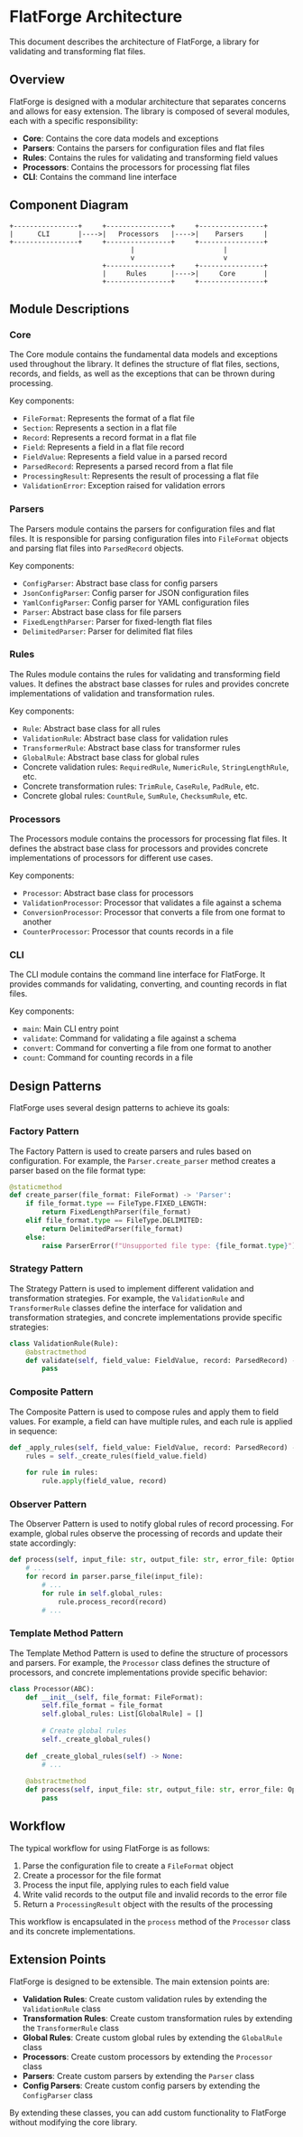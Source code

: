 # FlatForge Architecture

This document describes the architecture of FlatForge, a library for validating and transforming flat files.

## Overview

FlatForge is designed with a modular architecture that separates concerns and allows for easy extension. The library is composed of several modules, each with a specific responsibility:

- **Core**: Contains the core data models and exceptions
- **Parsers**: Contains the parsers for configuration files and flat files
- **Rules**: Contains the rules for validating and transforming field values
- **Processors**: Contains the processors for processing flat files
- **CLI**: Contains the command line interface

## Component Diagram

```
+----------------+     +----------------+     +----------------+
|      CLI       |---->|   Processors   |---->|    Parsers     |
+----------------+     +----------------+     +----------------+
                              |                      |
                              v                      v
                       +----------------+     +----------------+
                       |     Rules      |---->|     Core       |
                       +----------------+     +----------------+
```

## Module Descriptions

### Core

The Core module contains the fundamental data models and exceptions used throughout the library. It defines the structure of flat files, sections, records, and fields, as well as the exceptions that can be thrown during processing.

Key components:
- `FileFormat`: Represents the format of a flat file
- `Section`: Represents a section in a flat file
- `Record`: Represents a record format in a flat file
- `Field`: Represents a field in a flat file record
- `FieldValue`: Represents a field value in a parsed record
- `ParsedRecord`: Represents a parsed record from a flat file
- `ProcessingResult`: Represents the result of processing a flat file
- `ValidationError`: Exception raised for validation errors

### Parsers

The Parsers module contains the parsers for configuration files and flat files. It is responsible for parsing configuration files into `FileFormat` objects and parsing flat files into `ParsedRecord` objects.

Key components:
- `ConfigParser`: Abstract base class for config parsers
- `JsonConfigParser`: Config parser for JSON configuration files
- `YamlConfigParser`: Config parser for YAML configuration files
- `Parser`: Abstract base class for file parsers
- `FixedLengthParser`: Parser for fixed-length flat files
- `DelimitedParser`: Parser for delimited flat files

### Rules

The Rules module contains the rules for validating and transforming field values. It defines the abstract base classes for rules and provides concrete implementations of validation and transformation rules.

Key components:
- `Rule`: Abstract base class for all rules
- `ValidationRule`: Abstract base class for validation rules
- `TransformerRule`: Abstract base class for transformer rules
- `GlobalRule`: Abstract base class for global rules
- Concrete validation rules: `RequiredRule`, `NumericRule`, `StringLengthRule`, etc.
- Concrete transformation rules: `TrimRule`, `CaseRule`, `PadRule`, etc.
- Concrete global rules: `CountRule`, `SumRule`, `ChecksumRule`, etc.

### Processors

The Processors module contains the processors for processing flat files. It defines the abstract base class for processors and provides concrete implementations of processors for different use cases.

Key components:
- `Processor`: Abstract base class for processors
- `ValidationProcessor`: Processor that validates a file against a schema
- `ConversionProcessor`: Processor that converts a file from one format to another
- `CounterProcessor`: Processor that counts records in a file

### CLI

The CLI module contains the command line interface for FlatForge. It provides commands for validating, converting, and counting records in flat files.

Key components:
- `main`: Main CLI entry point
- `validate`: Command for validating a file against a schema
- `convert`: Command for converting a file from one format to another
- `count`: Command for counting records in a file

## Design Patterns

FlatForge uses several design patterns to achieve its goals:

### Factory Pattern

The Factory Pattern is used to create parsers and rules based on configuration. For example, the `Parser.create_parser` method creates a parser based on the file format type:

```python
@staticmethod
def create_parser(file_format: FileFormat) -> 'Parser':
    if file_format.type == FileType.FIXED_LENGTH:
        return FixedLengthParser(file_format)
    elif file_format.type == FileType.DELIMITED:
        return DelimitedParser(file_format)
    else:
        raise ParserError(f"Unsupported file type: {file_format.type}")
```

### Strategy Pattern

The Strategy Pattern is used to implement different validation and transformation strategies. For example, the `ValidationRule` and `TransformerRule` classes define the interface for validation and transformation strategies, and concrete implementations provide specific strategies:

```python
class ValidationRule(Rule):
    @abstractmethod
    def validate(self, field_value: FieldValue, record: ParsedRecord) -> None:
        pass
```

### Composite Pattern

The Composite Pattern is used to compose rules and apply them to field values. For example, a field can have multiple rules, and each rule is applied in sequence:

```python
def _apply_rules(self, field_value: FieldValue, record: ParsedRecord) -> None:
    rules = self._create_rules(field_value.field)
    
    for rule in rules:
        rule.apply(field_value, record)
```

### Observer Pattern

The Observer Pattern is used to notify global rules of record processing. For example, global rules observe the processing of records and update their state accordingly:

```python
def process(self, input_file: str, output_file: str, error_file: Optional[str] = None) -> ProcessingResult:
    # ...
    for record in parser.parse_file(input_file):
        # ...
        for rule in self.global_rules:
            rule.process_record(record)
        # ...
```

### Template Method Pattern

The Template Method Pattern is used to define the structure of processors and parsers. For example, the `Processor` class defines the structure of processors, and concrete implementations provide specific behavior:

```python
class Processor(ABC):
    def __init__(self, file_format: FileFormat):
        self.file_format = file_format
        self.global_rules: List[GlobalRule] = []
        
        # Create global rules
        self._create_global_rules()
    
    def _create_global_rules(self) -> None:
        # ...
    
    @abstractmethod
    def process(self, input_file: str, output_file: str, error_file: Optional[str] = None) -> ProcessingResult:
        pass
```

## Workflow

The typical workflow for using FlatForge is as follows:

1. Parse the configuration file to create a `FileFormat` object
2. Create a processor for the file format
3. Process the input file, applying rules to each field value
4. Write valid records to the output file and invalid records to the error file
5. Return a `ProcessingResult` object with the results of the processing

This workflow is encapsulated in the `process` method of the `Processor` class and its concrete implementations.

## Extension Points

FlatForge is designed to be extensible. The main extension points are:

- **Validation Rules**: Create custom validation rules by extending the `ValidationRule` class
- **Transformation Rules**: Create custom transformation rules by extending the `TransformerRule` class
- **Global Rules**: Create custom global rules by extending the `GlobalRule` class
- **Processors**: Create custom processors by extending the `Processor` class
- **Parsers**: Create custom parsers by extending the `Parser` class
- **Config Parsers**: Create custom config parsers by extending the `ConfigParser` class

By extending these classes, you can add custom functionality to FlatForge without modifying the core library. 